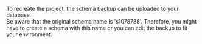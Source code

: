 To recreate the project, the schema backup can be uploaded to your database.   
Be aware that the original schema name is 's1078788'. Therefore, you might have to create a schema with this name or you can edit the backup to fit your environment.
